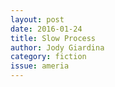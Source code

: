 ```yaml
---
layout: post 
date: 2016-01-24
title: Slow Process 
author: Jody Giardina
category: fiction
issue: ameria
---
```

